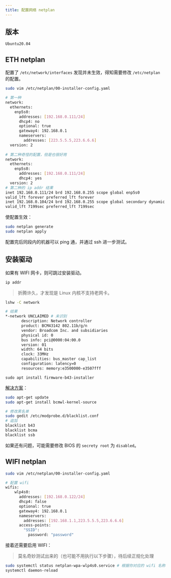 ```yaml
---
title: 配置网络 netplan
---
```




## 版本

`Ubuntu20.04`



## ETH netplan

配置了 `/etc/network/interfaces` 发现并未生效，得知需要修改 `/etc/netplan` 的配置。

```bash
sudo vim /etc/netplan/00-installer-config.yaml

# 第一种
network:
  ethernets:
    enp5s0:
      addresses: [192.168.0.111/24]
      dhcp4: no
      optional: true
      gateway4: 192.168.0.1
      nameservers:
        addresses: [223.5.5.5,223.6.6.6]
  version: 2
  
# 第二种奇怪的配置，但是也很好用
network:
  ethernets:
    enp5s0:
      addresses: [192.168.0.111/24]
      dhcp4: yes
  version: 2
# 第二种的 ip addr 结果
inet 192.168.0.111/24 brd 192.168.0.255 scope global enp5s0
valid_lft forever preferred_lft forever
inet 192.168.0.104/24 brd 192.168.0.255 scope global secondary dynamic enp5s0
valid_lft 7199sec preferred_lft 7199sec
```

使配置生效：

```bash
sudo netplan generate
sudo netplan apply
```

配置完后同段内的机器可以 ping 通，并通过 ssh 进一步测试。



## 安装驱动

如果有 WIFI 网卡，则可跳过安装驱动。

```bash
ip addr
```

> 折腾许久，才发现是 Linux 内核不支持老网卡。

```bash
lshw -C network

# 结果
*-network UNCLAIMED # 未识别       
       description: Network controller
       product: BCM43142 802.11b/g/n
       vendor: Broadcom Inc. and subsidiaries
       physical id: 0
       bus info: pci@0000:04:00.0
       version: 01
       width: 64 bits
       clock: 33MHz
       capabilities: bus_master cap_list
       configuration: latency=0
       resources: memory:e3500000-e3507fff
```

```
sudo apt install firmware-b43-installer
```

[解决方案](https://askubuntu.com/questions/765584/is-it-possible-to-use-broadcom-bcm43142-wifi-in-ubuntu-16-04)：

```bash
sudo apt-get update
sudo apt-get install bcmwl-kernel-source

# 修改黑名单
sudo gedit /etc/modprobe.d/blacklist.conf
# 追加
blacklist b43
blacklist bcma
blacklist ssb
```

如果还有问题，可能需要修改 BIOS 的 `secrety root` 为 `disabled`。



## WIFI netplan

```bash
sudo vim /etc/netplan/00-installer-config.yaml

# 配置 wifi
wifis:
    wlp4s0:
      addresses: [192.168.0.122/24]
      dhcp4: false
      optional: true
      gateway4: 192.168.0.1
      nameservers:
        addresses: [192.168.1.1,223.5.5.5,223.6.6.6]
      access-points:
        "SSID":
          password: "password"
```

接着还需要启用 WIFI：

> 莫名奇妙测试出来的（也可能不用执行以下步骤），待后续正规化处理

```bash
sudo systemctl status netplan-wpa-wlp4s0.service # 根据你对应的 wifi 名称
systemctl daemon-reload
```